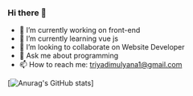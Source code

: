 ### Hi there 👋

<!--
**yadi-developer/yadi-developer** is a ✨ _special_ ✨ repository because its `README.md` (this file) appears on your GitHub profile.

Here are some ideas to get you started:
-->
- 🔭 I’m currently working on front-end
- 🌱 I’m currently learning vue js
- 👯 I’m looking to collaborate on Website Developer
- 💬 Ask me about programming
- 📫 How to reach me: triyadimulyana1@gmail.com

[![Anurag's GitHub stats](https://github-readme-stats.vercel.app/api?username=yadi-developer)]

